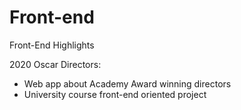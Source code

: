 # Front-end
Front-End Highlights

2020 Oscar Directors:
- Web app about Academy Award winning directors
- University course front-end oriented project
